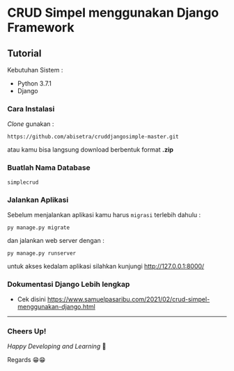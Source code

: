 # CRUD Simpel menggunakan Django Framework

## Tutorial

Kebutuhan Sistem :

- Python 3.7.1
- Django 

### Cara Instalasi


*Clone* gunakan :

```
https://github.com/abisetra/cruddjangosimple-master.git
```

atau kamu bisa langsung download berbentuk format **.zip**

### Buatlah Nama Database 

```
simplecrud
```

### Jalankan Aplikasi 

Sebelum menjalankan aplikasi kamu harus `migrasi` terlebih dahulu :

```
py manage.py migrate
```

dan jalankan web server dengan : 
```
py manage.py runserver
```

untuk akses kedalam aplikasi silahkan kunjungi http://127.0.0.1:8000/ 

### Dokumentasi Django Lebih lengkap
- Cek disini https://www.samuelpasaribu.com/2021/02/crud-simpel-menggunakan-django.html




-------------------
### Cheers Up!

*Happy Developing and Learning* 💪



Regards 😁😁
